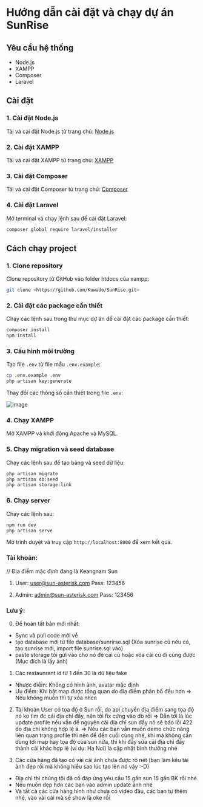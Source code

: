 # Hướng dẫn cài đặt và chạy dự án SunRise

## Yêu cầu hệ thống

-   Node.js
-   XAMPP
-   Composer
-   Laravel

## Cài đặt

### 1. Cài đặt Node.js

Tải và cài đặt Node.js từ trang chủ: [Node.js](https://nodejs.org/)

### 2. Cài đặt XAMPP

Tải và cài đặt XAMPP từ trang chủ: [XAMPP](https://www.apachefriends.org/index.html)

### 3. Cài đặt Composer

Tải và cài đặt Composer từ trang chủ: [Composer](https://getcomposer.org/)

### 4. Cài đặt Laravel

Mở terminal và chạy lệnh sau để cài đặt Laravel:

```sh
composer global require laravel/installer
```

## Cách chạy project

### 1. Clone repository

Clone repository từ GitHub vào folder htdocs của xampp:

```sh
git clone <https://github.com/Kuwado/SunRise.git>
```

### 2. Cài đặt các package cần thiết

Chạy các lệnh sau trong thư mục dự án để cài đặt các package cần thiết:

```sh
composer install
npm install
```

### 3. Cấu hình môi trường

Tạo file `.env` từ file mẫu `.env.example`:

```sh
cp .env.example .env
php artisan key:generate
```

Thay đổi các thông số cần thiết trong file `.env`:

![image](https://github.com/user-attachments/assets/f8cc6b58-6d52-45d0-a87d-b3930728738f)

### 4. Chạy XAMPP

Mở XAMPP và khởi động Apache và MySQL.

### 5. Chạy migration và seed database

Chạy các lệnh sau để tạo bảng và seed dữ liệu:

```sh
php artisan migrate
php artisan db:seed
php artisan storage:link
```

### 6. Chạy server

Chạy các lệnh sau:

```sh
npm run dev
php artisan serve
```

Mở trình duyệt và truy cập `http://localhost:8000` để xem kết quả.

### Tài khoản:

// Địa điểm mặc định đang là Keangnam Sun

1. User: user@sun-asterisk.com
   Pass: 123456

2. Admin: admin@sun-asterisk.com
   Pass: 123456

### Lưu ý:

0. Để hoàn tất bản mới nhất:

-   Sync và pull code mới về
-   tạo database mới từ file database/sunrirse.sql (Xóa sunrise cũ nếu có, tạo sunrise mới, import file sunrise.sql vào)
-   paste storage tôi gửi vào cho nó đè cái cũ hoặc xóa cái cũ đi cũng được (Mục đích là lấy ảnh)

1. Các restaunrant id từ 1 đến 30 là dữ liệu fake

-   Nhược điểm: Không có hình ảnh, avatar mặc định
-   Ưu điểm: Khi bật map được tổng quan do điạ điểm phân bố đều hơn
    => Nếu không muốn thì tự xóa nhen

2. Tài khoản User có tọa độ ở Sun rồi, do api chuyển địa điểm sang tọa độ nó ko tìm đc cái địa chỉ đấy, nên tôi fix cứng vào db rồi => Dẫn tới là lúc update profile nếu vẫn để nguyên cái địa chỉ sun đấy nó sẽ báo lỗi 422 do địa chỉ không hợp lệ á.
   => Nếu các bạn vẫn muốn demo chức năng liên quan trang profile thì nên để đến cuối cùng nhé, khi mà không cần dùng tới map hay tọa độ của sun nữa, thì khi đấy sửa cái địa chỉ đấy thành cái khác hợp lệ (ví dụ: Ha Noi) là cập nhật bình thường nhé

3. Các cửa hàng đã tạo có vài cái ảnh chưa được rõ nét (bạn làm kêu tải ảnh đẹp rồi mà không hiểu sao lúc tạo lên nó vậy :-D)

-   Địa chỉ thì chúng tôi đã cố đáp ứng yêu cầu 15 gần sun 15 gần BK rồi nhé
-   Nếu muốn đẹp hơn các bạn vào admin update ảnh nhé
-   Và tất cả các cửa hàng hình như chưa có video đâu, các bạn tự thêm nhé, vào vài cái mà sẽ show là oke rồi

